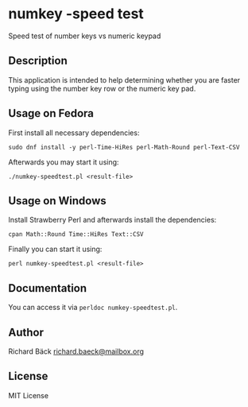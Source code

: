 # numkey -speed test

Speed test of number keys vs numeric keypad

## Description

This application is intended to help determining whether you are faster typing using the number key row or the numeric key pad.

## Usage on Fedora

First install all necessary dependencies:

    sudo dnf install -y perl-Time-HiRes perl-Math-Round perl-Text-CSV
   
Afterwards you may start it using:

    ./numkey-speedtest.pl <result-file>
   
## Usage on Windows

Install Strawberry Perl and afterwards install the dependencies:

    cpan Math::Round Time::HiRes Text::CSV
    
Finally you can start it using:

    perl numkey-speedtest.pl <result-file>
    
## Documentation

You can access it via `perldoc numkey-speedtest.pl`.

## Author

Richard Bäck <richard.baeck@mailbox.org>

## License

MIT License
